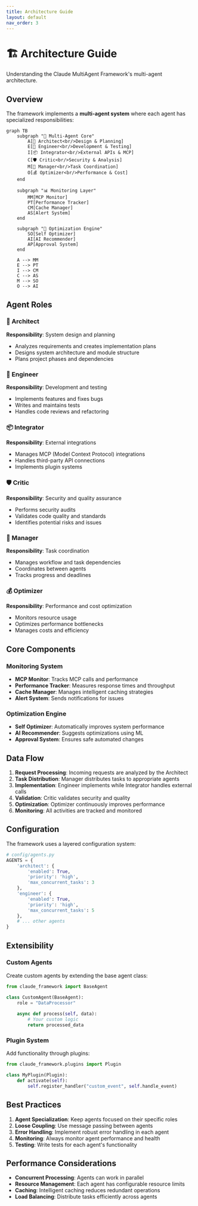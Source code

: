 ```yaml
---
title: Architecture Guide
layout: default
nav_order: 3
---
```


# 🏗️ Architecture Guide

Understanding the Claude MultiAgent Framework's multi-agent architecture.

## Overview

The framework implements a **multi-agent system** where each agent has specialized responsibilities:

```mermaid
graph TB
    subgraph "🧠 Multi-Agent Core"
        A[🧠 Architect<br/>Design & Planning]
        E[🧪 Engineer<br/>Development & Testing]
        I[📦 Integrator<br/>External APIs & MCP]
        C[🛡️ Critic<br/>Security & Analysis]
        M[🧭 Manager<br/>Task Coordination]
        O[💰 Optimizer<br/>Performance & Cost]
    end
    
    subgraph "📊 Monitoring Layer"
        MM[MCP Monitor]
        PT[Performance Tracker]
        CM[Cache Manager]
        AS[Alert System]
    end
    
    subgraph "🔄 Optimization Engine"
        SO[Self Optimizer]
        AI[AI Recommender]
        AP[Approval System]
    end
    
    A --> MM
    E --> PT
    I --> CM
    C --> AS
    M --> SO
    O --> AI
```

## Agent Roles

### 🧠 Architect
**Responsibility**: System design and planning
- Analyzes requirements and creates implementation plans
- Designs system architecture and module structure
- Plans project phases and dependencies

### 🧪 Engineer
**Responsibility**: Development and testing
- Implements features and fixes bugs
- Writes and maintains tests
- Handles code reviews and refactoring

### 📦 Integrator
**Responsibility**: External integrations
- Manages MCP (Model Context Protocol) integrations
- Handles third-party API connections
- Implements plugin systems

### 🛡️ Critic
**Responsibility**: Security and quality assurance
- Performs security audits
- Validates code quality and standards
- Identifies potential risks and issues

### 🧭 Manager
**Responsibility**: Task coordination
- Manages workflow and task dependencies
- Coordinates between agents
- Tracks progress and deadlines

### 💰 Optimizer
**Responsibility**: Performance and cost optimization
- Monitors resource usage
- Optimizes performance bottlenecks
- Manages costs and efficiency

## Core Components

### Monitoring System
- **MCP Monitor**: Tracks MCP calls and performance
- **Performance Tracker**: Measures response times and throughput
- **Cache Manager**: Manages intelligent caching strategies
- **Alert System**: Sends notifications for issues

### Optimization Engine
- **Self Optimizer**: Automatically improves system performance
- **AI Recommender**: Suggests optimizations using ML
- **Approval System**: Ensures safe automated changes

## Data Flow

1. **Request Processing**: Incoming requests are analyzed by the Architect
2. **Task Distribution**: Manager distributes tasks to appropriate agents
3. **Implementation**: Engineer implements while Integrator handles external calls
4. **Validation**: Critic validates security and quality
5. **Optimization**: Optimizer continuously improves performance
6. **Monitoring**: All activities are tracked and monitored

## Configuration

The framework uses a layered configuration system:

```python
# config/agents.py
AGENTS = {
    'architect': {
        'enabled': True,
        'priority': 'high',
        'max_concurrent_tasks': 3
    },
    'engineer': {
        'enabled': True,
        'priority': 'high',
        'max_concurrent_tasks': 5
    },
    # ... other agents
}
```

## Extensibility

### Custom Agents
Create custom agents by extending the base agent class:

```python
from claude_framework import BaseAgent

class CustomAgent(BaseAgent):
    role = "DataProcessor"
    
    async def process(self, data):
        # Your custom logic
        return processed_data
```

### Plugin System
Add functionality through plugins:

```python
from claude_framework.plugins import Plugin

class MyPlugin(Plugin):
    def activate(self):
        self.register_handler("custom_event", self.handle_event)
```

## Best Practices

1. **Agent Specialization**: Keep agents focused on their specific roles
2. **Loose Coupling**: Use message passing between agents
3. **Error Handling**: Implement robust error handling in each agent
4. **Monitoring**: Always monitor agent performance and health
5. **Testing**: Write tests for each agent's functionality

## Performance Considerations

- **Concurrent Processing**: Agents can work in parallel
- **Resource Management**: Each agent has configurable resource limits
- **Caching**: Intelligent caching reduces redundant operations
- **Load Balancing**: Distribute tasks efficiently across agents
